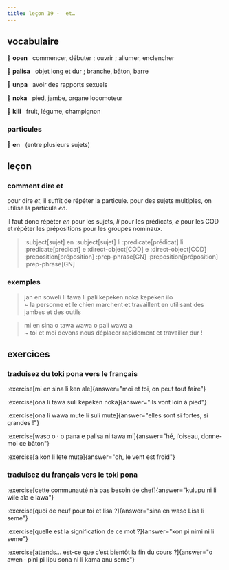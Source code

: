 ```yaml
---
title: leçon 19 -  et…
---
```

## vocabulaire

**󱥇 open**&nbsp;&nbsp;&nbsp;commencer, débuter ; ouvrir ; allumer, enclencher

**󱥊 palisa**&nbsp;&nbsp;&nbsp;objet long et dur ; branche, bâton, barre

**󱥯 unpa**&nbsp;&nbsp;&nbsp;avoir des rapports sexuels

**󱥃 noka**&nbsp;&nbsp;&nbsp;pied, jambe, organe locomoteur

**󱤚 kili**&nbsp;&nbsp;&nbsp;fruit, légume, champignon

### particules

**󱤊 en**&nbsp;&nbsp;&nbsp;(entre plusieurs sujets)

## leçon
### comment dire et

pour dire *et*, il suffit de répéter la particule. pour des sujets multiples, on utilise la particule *en*.

il faut donc répéter *en* pour les sujets, *li* pour les prédicats, *e* pour les COD et répéter les prépositions pour les groupes nominaux. 

> :subject[sujet] en :subject[sujet] li :predicate[prédicat] li :predicate[prédicat] e :direct-object[COD] e :direct-object[COD] :preposition[préposition] :prep-phrase[GN] :preposition[préposition] :prep-phrase[GN]

### exemples

> jan en soweli li tawa li pali kepeken noka kepeken ilo \
> ~ la personne et le chien marchent et travaillent en utilisant des jambes et des outils

> mi en sina o tawa wawa o pali wawa a \
> ~ toi et moi devons nous déplacer rapidement et travailler dur !

## exercices
### traduisez du toki pona vers le français
:exercise[mi en sina li ken ale]{answer="moi et toi, on peut tout faire"}

:exercise[ona li tawa suli kepeken noka]{answer="ils vont loin à pied"}

:exercise[ona li wawa mute li suli mute]{answer="elles sont si fortes, si grandes !"}

:exercise[waso o · o pana e palisa ni tawa mi]{answer="hé, l’oiseau, donne-moi ce bâton"}

:exercise[a kon li lete mute]{answer="oh, le vent est froid"}

### traduisez du français vers le toki pona
:exercise[cette communauté n’a pas besoin de chef]{answer="kulupu ni li wile ala e lawa"}

:exercise[quoi de neuf pour toi et lisa ?]{answer="sina en waso Lisa li seme"}

:exercise[quelle est la signification de ce mot ?]{answer="kon pi nimi ni li seme"}

:exercise[attends… est-ce que c’est bientôt la fin du cours ?]{answer="o awen · pini pi lipu sona ni li kama anu seme"}